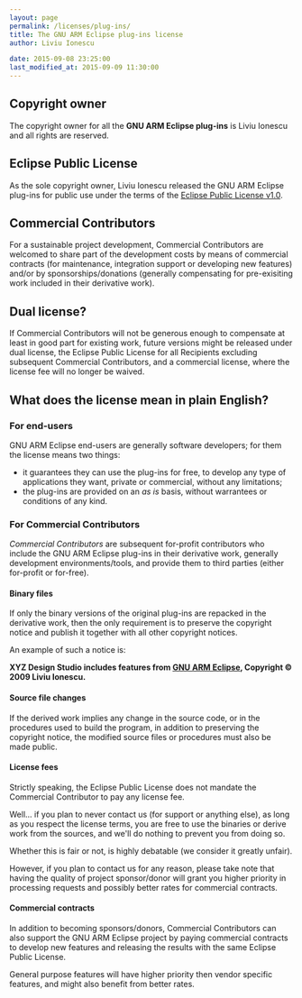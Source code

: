 ```yaml
---
layout: page
permalink: /licenses/plug-ins/
title: The GNU ARM Eclipse plug-ins license
author: Liviu Ionescu

date: 2015-09-08 23:25:00
last_modified_at: 2015-09-09 11:30:00
---
```


## Copyright owner

The copyright owner for all the **GNU ARM Eclipse plug-ins** is Liviu Ionescu and all rights are reserved.

## Eclipse Public License

As the sole copyright owner, Liviu Ionescu released the GNU ARM Eclipse plug-ins for public use under the terms of the [Eclipse Public License v1.0](https://www.eclipse.org/legal/epl-v10.html).

## Commercial Contributors

For a sustainable project development, Commercial Contributors are welcomed to share part of the development costs by means of commercial contracts (for maintenance, integration support or developing new features) and/or by sponsorships/donations (generally compensating for pre-exisiting work included in their derivative work). 

## Dual license?

If Commercial Contributors will not be generous enough to compensate at least in good part for existing work, future versions might be released under dual license, the Eclipse Public License for all Recipients excluding subsequent Commercial Contributors, and a commercial license, where the license fee will no longer be waived.

## What does the license mean in plain English?

### For end-users

GNU ARM Eclipse end-users are generally software developers; for them the license means two things:

* it guarantees they can use the plug-ins for free, to develop any type of applications they want, private or commercial, without any limitations;
* the plug-ins are provided on an _as is_ basis, without warrantees or conditions of any kind.

### For Commercial Contributors

_Commercial Contributors_ are subsequent for-profit contributors who include the GNU ARM Eclipse plug-ins in their derivative work, generally development environments/tools, and provide them  to third parties (either for-profit or for-free).

#### Binary files
If only the binary versions of the original plug-ins are repacked in the derivative work, then the only requirement is to preserve the copyright notice and publish it together with all other copyright notices.

An example of such a notice is:

**XYZ Design Studio includes features from [GNU ARM Eclipse](http://gnuarmeclipse.github.io), Copyright © 2009 Liviu Ionescu.**

#### Source file changes

If the derived work implies any change in the source code, or in the procedures used to build the program, in addition to preserving the copyright notice, the modified source files or procedures must also be made public.

#### License fees

Strictly speaking, the Eclipse Public License does not mandate the Commercial Contributor to pay any license fee.

Well... if you plan to never contact us (for support or anything else), as long as you respect the license terms, you are free to use the binaries or derive work from the sources, and we'll do nothing to prevent you from doing so.

Whether this is fair or not, is highly debatable (we consider it greatly unfair).

However, if you plan to contact us for any reason, please take note that having the quality of project sponsor/donor will grant you higher priority in processing requests and possibly better rates for commercial contracts.

#### Commercial contracts

In addition to becoming sponsors/donors, Commercial Contributors can also support the GNU ARM Eclipse project by paying commercial contracts to develop new features and releasing the results with the same Eclipse Public License.

General purpose features will have higher priority then vendor specific features, and might also benefit from better rates.
